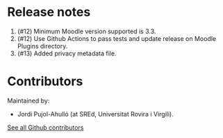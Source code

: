 Release notes
=============

1. (#12) Minimum Moodle version supported is 3.3.
1. (#12) Use Github Actions to pass tests and update release on Moodle Plugins directory.
1. (#13) Added privacy metadata file.

Contributors
============

Maintained by:

* Jordi Pujol-Ahulló (at SREd, Universitat Rovira i Virgili).

[See all Github contributors](https://github.com/SREd-URV/moodle-auth_ip/graphs/contributors)
